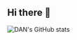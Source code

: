 ## Hi there 👋
![DAN's GitHub stats](https://github-readme-stats.vercel.app/api?username=Rkdekdls&show_icons=true&theme=원하는테마명)

<!--
**Rkdekdls/Rkdekdls** is a ✨ _special_ ✨ repository because its `README.md` (this file) appears on your GitHub profile.

Here are some ideas to get you started:

- 🔭 I’m currently working on ...
- 🌱 I’m currently learning ...
- 👯 I’m looking to collaborate on ...
- 🤔 I’m looking for help with ...
- 💬 Ask me about ...
- 📫 How to reach me: ...
- 😄 Pronouns: ...
- ⚡ Fun fact: ...
-->
